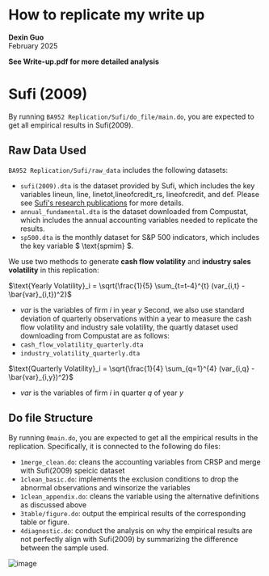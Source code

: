 # How to replicate my write up 
**Dexin Guo**  
February 2025  

**See Write-up.pdf for more detailed analysis**
# Sufi (2009)  

By running `BA952 Replication/Sufi/do_file/main.do`, you are expected to get all empirical results in Sufi(2009).

## Raw Data Used

`BA952 Replication/Sufi/raw_data` includes the following datasets:

- `sufi(2009).dta` is the dataset provided by Sufi, which includes the key variables lineun, line, linetot,lineofcredit_rs, lineofcredit, and def. Please see [Sufi's research publications](https://faculty.chicagobooth.edu/amir-sufi/research/refereed-publications) for more details.
- `annual_fundamental.dta` is the dataset downloaded from Compustat, which includes the annual accounting variables needed to replicate the results.
- `sp500.dta` is the monthly dataset for S&P 500 indicators, which includes the key variable $ \text{spmim} $.

We use two methods to generate **cash flow volatility** and **industry sales volatility** in this replication:

$`\text{Yearly Volatility}_i = \sqrt{\frac{1}{5} \sum_{t=t-4}^{t} (var_{i,t} - \bar{var}_{i,t})^2}`$
- $`var`$ is the variables of firm $`i`$ in year $`y`$
Second, we also use standard deviation of quarterly observations within a year to measure the cash flow volatility and industry sale volatility, the quartly dataset used downloading from Compustat are as follows:
- `cash_flow_volatility_quarterly.dta`
- `industry_volatility_quarterly.dta`

$`\text{Quarterly Volatility}_i = \sqrt{\frac{1}{4} \sum_{q=1}^{4} (var_{i,q} - \bar{var}_{i,y})^2}`$
- $`var`$ is the variables of firm $`i`$ in quarter $`q`$ of year $`y`$

## Do file Structure

By running `0main.do`, you are expected to get all the empirical results in the replication. Specifically, it is connected to the following do files:
- `1merge_clean.do`: cleans the accounting variables from CRSP and merge with Sufi(2009) speicic dataset
- `1clean_basic.do`: implements the exclusion conditions to drop the abnormal observations and winsorize the variables
- `1clean_appendix.do`: cleans the variable using the alternative definitions as discussed above
- `3table/figure.do`: output the empirical results of the corresponding table or figure.
- `4diagnostic.do`: conduct the analysis on why the empirical results are not perfectly align with Sufi(2009) by summarizing the difference between the sample used.

![image](https://github.com/user-attachments/assets/880dcbe1-c2dc-4f4f-b03e-1d0da5ca40b0)



